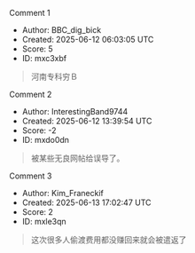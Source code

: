 Comment 1

- Author: BBC_dig_bick
- Created: 2025-06-12 06:03:05 UTC
- Score: 5
- ID: mxc3xbf

> 河南专科穷Ｂ

Comment 2

- Author: InterestingBand9744
- Created: 2025-06-12 13:39:54 UTC
- Score: -2
- ID: mxdo0dn

> 被某些无良网帖给误导了。

Comment 3

- Author: Kim_Franeckif
- Created: 2025-06-13 17:02:47 UTC
- Score: 2
- ID: mxle3qn

> 这次很多人偷渡费用都没赚回来就会被遣返了
